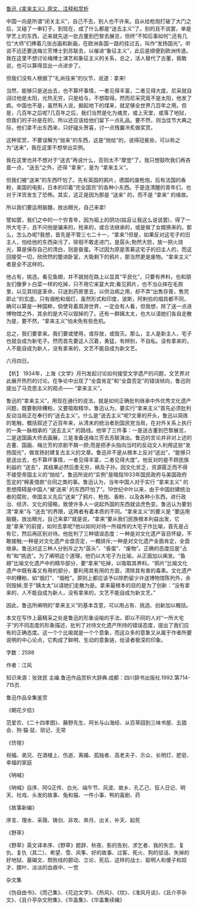 [鲁迅《拿来主义》原文、注释和赏析](https://www.vrrw.net/wx/9757.html)

中国一向是所谓“闭关主义”，自己不去，别人也不许来。自从给枪炮打破了大门之后，又碰了一串钉子，到现在，成了什么都是“送去主义”了。别的且不说罢，单是学艺上的东西，近来就先送一批古董到巴黎去展览，但终“不知后事如何”;还有几位“大师”们捧着几张古画和新画，在欧洲各国一路的挂过去，叫作“发扬国光”。听说不远还要送梅兰芳博士到苏联去，以催进“象征主义”，此后是顺便到欧洲传道。我在这里不想讨论梅博士演艺和象征主义的关系，总之，活人替代了古董，我敢说，也可以算得显出一点进步了。

但我们没有人根据了“礼尚往来”的仪节，说道：拿来!

当然，能够只是送出去，也不算坏事情，一者见得丰富，二者见得大度。尼采就自诩过他是太阳，光热无穷，只是给与，不想取得。然而尼采究竟不是太阳，他发了疯。中国也不是，虽然有人说，掘起地下的煤来，就足够全世界几百年之用。但是，几百年之后呢?几百年之后，我们当然是化为魂灵，或上天堂，或落了地狱，但我们的子孙是在的，所以还应该给他们留下一点礼品。要不然，则当佳节大典之际，他们拿不出东西来，只好磕头贺喜，讨一点残羹冷炙做奖赏。

这种奖赏，不要误解为“抛来”的东西，这是“抛给”的，说得冠冕些，可以称之为“送来”，我在这里不想举出实例。

我在这里也并不想对于“送去”再说什么，否则太不“摩登”了。我只想鼓吹我们再吝啬一点，“送去”之外，还得 “拿来”，是为 “拿来主义”。

但我们被“送来”的东西吓怕了。先有英国的鸦片，德国的废枪炮，后有法国的香粉，美国的电影，日本的印着“完全国货”的各种小东西。于是连清醒的青年们，也对于洋货发生了恐怖。其实，这正是因为那是 “送来” 的，而不是 “拿来” 的缘故。

所以我们要运用脑髓，放出眼光，自己来拿!

譬如罢，我们之中的一个穷青年，因为祖上的阴功(姑且让我这么说说罢)，得了一所大宅子，且不问他是骗来的，抢来的，或合法继承的，或是做了女婿换来的。那么，怎么办呢?我想，首先是不管三七二十一，“拿来”!但是，如果反对这宅子的旧主人，怕给他的东西染污了，徘徊不敢走进门，是孱头;勃然大怒，放一把火烧光，算是保存自己的清白，则是昏蛋。不过因为原是羡慕这宅子的旧主人的，而这回接受一切，欣欣然的蹩进卧室，大吸剩下的鸦片，那当然更是废物。“拿来主义” 者是全不这样的。

他占有，挑选。看见鱼翅，并不就抛在路上以显其“平民化”，只要有养料，也和朋友们像萝卜白菜一样的吃掉，只不用它来宴大宾;看见鸦片，也不当众摔在毛厕里，以见其彻底革命，只送到药房里去，以供治病之用，却不弄“出售存膏，售完即止”的玄虚。只有烟枪和烟灯，虽然形式和印度，波斯，阿剌伯的烟具都不同，确可以算是一种国粹，倘使背着周游世界，一定会有人看，但我想，除了送一点进博物馆之外，其余的是大可以毁掉的了。还有一群姨太太，也大以请她们各自走散为是，要不然，“拿来主义”怕未免有些危机。

总之，我们要拿来。我们要或使用，或存放，或毁灭。那么，主人是新主人，宅子也就会成为新宅子。然而首先要这人沉着，勇猛，有辨别，不自私。没有拿来的，人不能自成为新人，没有拿来的，文艺不能自成为新文艺。

六月四日。



【析】 1934年，上海《文学》月刊发起讨论如何接受文学遗产的问题，文艺界对此展开热烈的讨论。在争论中出现了“全盘肯定”和“全盘否定”的错误倾向，鲁迅则提出了马克思主义的观点—— “拿来主义”。

鲁迅的“拿来主义”，用现在通行的说法，就是如何正确批判继承中外优秀文化遗产问题，既要剔除糟粕，又要吸取精华。鲁迅认为，要实行“拿来主义”首先必须批判反动当局正在奉行的“送去主义”。什么是“送去主义”呢?文章的开头，鲁迅以简炼的笔触，概括叙述了近百年来，从清末的统治者到国民党当局，在对外关系上执行的一条一脉相承的 “送去主义” 的路线。他举了三件事：一是送古董到巴黎展览，二是送国画大师去画展，三是准备送梅兰芳去苏联演出。鲁迅的言论并非对上述的古董、国画、梅兰芳的京剧不屑一顾;而是把矛头指向当时的反动文人利用这些“发扬国光”，做宣扬封建复古主义的文章。鲁迅并不是从根本上反对“送出”，“能够只是送出去，也不算坏事情，一者见得丰富，二者见得大度”。他反对的是不顾民族利益的 “送去”，其结果必然后患无穷，祸及子孙。因文化贫乏，资源匮乏而不得不接受帝国主义的“抛给”。鲁迅所说的“实例”是暗指1933年国民政府与美国政府签定的“棉麦借款”合同之类的事。鲁迅认为，当年中国人对于实行 “拿来主义” 的思想障碍是中国人“被‘送来’ 的东西吓怕了”。19世纪中叶以来，由于中国封建统治者的腐败，帝国主义先后“送来”了鸦片、枪炮、香粉、以及各种小东西。进行政治、经济、文化的侵略，致使许多人一说起外国的东西就谈虎色变。鲁迅认为要划清“拿来”与 “送去”的界限，这两者有着本质的不同。“拿来主义”的要义是 “要运用脑髓，放出眼光，自己来拿!”就是说，“拿来”要从我们民族根本利益出发，它是“拿来”的前提，如何去拿呢?他以如何对待一所祖传的大宅子作比喻，首先是占有它，然后再区别对待。他批判了三种错误态度：一种是对文化遗产盲目怀疑，不敢接触;一种是对文化遗产全盘否定，一概排斥;一种是对文化遗产全面肯定，全盘继承。鲁迅对这三种人分别斥之为“孱头”、“昏蛋”、“废物”。正确的态度应是“占有”和“挑选”。为了阐明这个道理，他仍以大宅子为比喻，从正面加以阐发。“鱼翅”比喻文化遗产中的精华部分，要“拿来”吃掉，以吸取其养料。“鸦片”比喻文化遗产中既有毒又有用的部分，要利用其有用的方面，清除其有害的毒素。文化遗产中的糟粕，如“烟灯”、“烟枪”。原则上都应该予以除酌留少许送博物馆陈列外，余则毁掉;至于“姨太太”以请她们走散为是。拿来最根本的目的是为了创新：“没有拿来的，人不能自成为新人，没有拿来的，文艺不能自成为新文艺。”

因此，鲁迅所阐明的“拿来主义”的基本含意，可以用占有、挑选、创新加以概括。

本文在写作上最精采之处是鲁迅的形象设喻的手法，即以不同的人对“一所大宅子”的不同态度的形象描述，批判了对待文化遗产所持的错误态度，提出了我们应有的正确态度。这一个个比喻就是一个个意象，而这众多的意象又从属于作者所要说明的中心论点，它构成了鲜明、生动的意象链，给读者极深的印象。

字数：2598

作者：江风

知识来源：张效民 主编.鲁迅作品赏析大辞典.成都：四川辞书出版社.1992.第714-715页.

鲁迅作品全集鉴赏

《朝花夕拾》

范爱农、《二十四孝图》、藤野先生、阿长与山海经、从百草园到三味书屋、五猖会、狗·猫·鼠、琐记、无常

《仿徨》

祝福、弟兄、在酒楼上、伤逝、离婚、孤独者、高老夫子、示众、长明灯、肥皂、幸福的家庭

《呐喊》

《呐喊》自序、阿Q正传、白光、端午节、风波、故乡、孔乙己、狂人日记、明天、社戏、头发的故事、兔和猫、一件小事、鸭的喜剧、药

《故事新编》

序言、理水、采薇、铸剑、非攻、奔月、出关、补天、起死

《野草》

《野草》英文译本序、《野草》题辞、秋夜、影的告别、求乞者、我的失恋、复仇、复仇〔其二〕、希望、雪、风筝、好的故事、过客、死火、狗的驳诘、失掉的好地狱、墓碣文、颓败线的颤动、立论、死后、这样的战士、聪明人和傻子和奴才、腊叶、淡淡的血痕中、一觉

杂文集

《伪自由书》、《而己集》、《花边文学》、《热风》、《坟》、《准风月谈》、《且介亭杂文》、《且介亭杂文附集》、《华盖集》、《华盖集续编》

